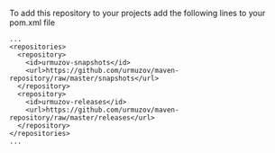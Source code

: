 To add this repository to your projects add the following lines to your pom.xml file

    ...
    <repositories>
      <repository>
        <id>urmuzov-snapshots</id>
        <url>https://github.com/urmuzov/maven-repository/raw/master/snapshots</url>
      </repository>
      <repository>
        <id>urmuzov-releases</id>
        <url>https://github.com/urmuzov/maven-repository/raw/master/releases</url>
      </repository>
    </repositories>
    ...